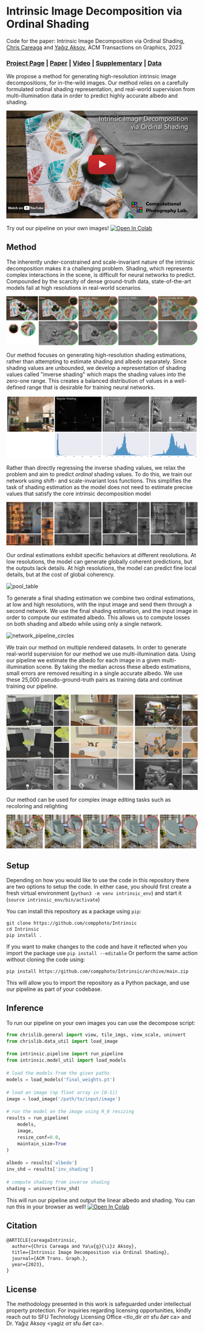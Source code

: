 # Intrinsic Image Decomposition via Ordinal Shading
Code for the paper: Intrinsic Image Decomposition via Ordinal Shading, [Chris Careaga](https://ccareaga.github.io/) and [Yağız Aksoy](https://yaksoy.github.io), ACM Transactions on Graphics, 2023 
### [Project Page](https://yaksoy.github.io/intrinsic) | [Paper](https://yaksoy.github.io/papers/TOG23-Intrinsic.pdf) | [Video](https://www.youtube.com/watch?v=pWtJd3hqL3c) | [Supplementary](https://yaksoy.github.io/papers/TOG23-Intrinsic-Supp.pdf) | [Data](https://github.com/compphoto/MIDIntrinsics)

We propose a method for generating high-resolution intrinsic image decompositions, for in-the-wild images. Our method relies on a carefully formulated ordinal shading representation, and real-world supervision from multi-illumination data in order to predict highly accurate albedo and shading. 

[![YouTube Video](./figures/thumbnail.jpg)](https://www.youtube.com/watch?v=pWtJd3hqL3c)


Try out our pipeline on your own images! [![Open In Colab](https://colab.research.google.com/assets/colab-badge.svg)](https://colab.research.google.com/github/compphoto/Intrinsic/blob/main/intrinsic_inference.ipynb)

## Method
The inherently under-constrained and scale-invariant nature of the intrinsic decomposition makes it a challenging problem. 
Shading, which represents complex interactions in the scene, is difficult for neural networks to predict. 
Compounded by the scarcity of dense ground-truth data, state-of-the-art models fail at high resolutions in real-world scenarios.

![intro_itw_comp_avo](./figures/intro_itw_comp_avo.png)

Our method focuses on generating high-resolution shading estimations, rather than attempting to estimate shading and albedo separately. 
Since shading values are unbounded, we develop a representation of shading values called "inverse shading" which maps the shading values into the zero-one range.
This creates a balanced distribution of values in a well-defined range that is desirable for training neural networks.

![ordinal_shd_rep](./figures/ordinal_shd_rep.jpg)

Rather than directly regressing the inverse shading values, we relax the problem and aim to predict *ordinal* shading values.
To do this, we train our network using shift- and scale-invariant loss functions. 
This simplifies the task of shading estimation as the model does not need to estimate precise values that satisfy the core intrinsic decomposition model

![ord_behavior_itw](./figures/ord_behavior_itw.png)

Our ordinal estimations exhibit specific behaviors at different resolutions. 
At low resolutions, the model can generate globally coherent predictions, but the outputs lack details.
At high resolutions, the model can predict fine local details, but at the cost of global coherency. 

![pool_table](./figures/pool_table.png)

To generate a final shading estimation we combine two ordinal estimations, at low and high resolutions, with the input image and send them through a second network.
We use the final shading estimation, and the input image in order to compute our estimated albedo. This allows us to compute losses on both shading and albedo while
using only a single network.

![network_pipeline_circles](./figures/network_pipeline_circles.png)

We train our method on multiple rendered datasets. In order to generate real-world supervision for our method we use multi-illumination data. 
Using our pipeline we estimate the albedo for each image in a given multi-illumination scene. By taking the median across these albedo estimations, small errors are removed resulting in a single accurate albedo.
We use these 25,000 pseudo-ground-truth pairs as training data and continue training our pipeline.

![multi_illum_examples](./figures/multi_illum_examples.png)

Our method can be used for complex image editing tasks such as recoloring and relighting

![yellow_chair](./figures/yellow_chair.png)


## Setup
Depending on how you would like to use the code in this repository there are two options to setup the code.
In either case, you should first create a fresh virtual environment (`python3 -m venv intrinsic_env`) and start it (`source intrinsic_env/bin/activate`)

You can install this repository as a package using `pip`:
```
git clone https://github.com/compphoto/Intrinsic
cd Intrinsic
pip install .
```
If you want to make changes to the code and have it reflected when you import the package use `pip install --editable`
Or perform the same action without cloning the code using:
```
pip install https://github.com/compphoto/Intrinsic/archive/main.zip
```
This will allow you to import the repository as a Python package, and use our pipeline as part of your codebase.

## Inference
To run our pipeline on your own images you can use the decompose script:
```python
from chrislib.general import view, tile_imgs, view_scale, uninvert
from chrislib.data_util import load_image

from intrinsic.pipeline import run_pipeline
from intrinsic.model_util import load_models

# load the models from the given paths
models = load_models('final_weights.pt')

# load an image (np float array in [0-1])
image = load_image('/path/to/input/image')

# run the model on the image using R_0 resizing
results = run_pipeline(
    models,
    image,
    resize_conf=0.0,
    maintain_size=True
)

albedo = results['albedo']
inv_shd = results['inv_shading']

# compute shading from inverse shading
shading = uninvert(inv_shd)

```
This will run our pipeline and output the linear albedo and shading. You can run this in your browser as well! [![Open In Colab](https://colab.research.google.com/assets/colab-badge.svg)](https://colab.research.google.com/github/compphoto/Intrinsic/blob/main/intrinsic_inference.ipynb)

## Citation

```
@ARTICLE{careagaIntrinsic,
  author={Chris Careaga and Ya\u{g}{\i}z Aksoy},
  title={Intrinsic Image Decomposition via Ordinal Shading},
  journal={ACM Trans. Graph.},
  year={2023},
}
```

## License

The methodology presented in this work is safeguarded under intellectual property protection. For inquiries regarding licensing opportunities, kindly reach out to SFU Technology Licensing Office &#60;tlo_dir <i>ατ</i> sfu <i>δøτ</i> ca&#62; and Dr. Yağız Aksoy &#60;yagiz <i>ατ</i> sfu <i>δøτ</i> ca&#62;.
